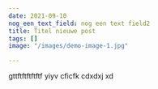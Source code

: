 ```yaml
---
date: 2021-09-10
nog_een_text_field: nog een text field2
title: Titel nieuwe post
tags: []
image: "/images/demo-image-1.jpg"

---
```

gttftftftftftf yiyv  cficfk cdxdxj xd